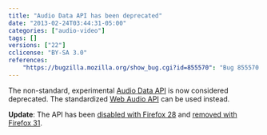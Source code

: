 ```yaml
---
title: "Audio Data API has been deprecated"
date: "2013-02-24T03:44:31-05:00"
categories: ["audio-video"]
tags: []
versions: ["22"]
cclicense: "BY-SA 3.0"
references:
    "https://bugzilla.mozilla.org/show_bug.cgi?id=855570": "Bug 855570 – Deprecate Audio Data API"
---
```

The non-standard, experimental [Audio Data API](https://developer.mozilla.org/en-US/docs/Introducing_the_Audio_API_Extension) is now considered deprecated. The standardized [Web Audio API](https://developer.mozilla.org/en-US/docs/Web_Audio_API) can be used instead.

**Update**: The API has been [disabled with Firefox 28](https://www.fxsitecompat.com/en-US/docs/2013/audio-data-api-has-been-disabled/) and [removed with Firefox 31](https://www.fxsitecompat.com/en-US/docs/2014/audio-data-api-has-been-removed/).
